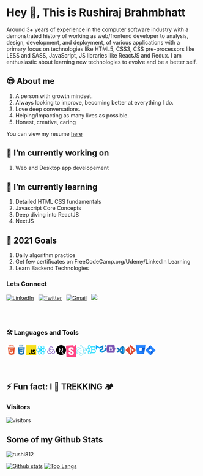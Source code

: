 # Hey 👋, This is Rushiraj Brahmbhatt

Around 3+ years of experience in the computer software industry with a demonstrated history of working as web/frontend developer to analysis, design, development, and deployment, of various applications with a primary focus on technologies like HTML5, CSS3, CSS pre-processors like LESS and SASS, JavaScript, JS libraries like ReactJS and Redux. I am enthusiastic about learning new technologies to evolve and be a better self.

## 😎 About me

1. A person with growth mindset.
1. Always looking to improve, becoming better at everything I do.
1. Love deep conversations.
1. Helping/Impacting as many lives as possible.
1. Honest, creative, caring

You can view my resume [here](https://drive.google.com/file/d/17d1eRlCU5xJr99oLFXdT7HIfA6IMlSAu/view?usp=sharing)

## 🔭 I’m currently working on

1. Web and Desktop app developement

## 🌱 I’m currently learning

1. Detailed HTML CSS fundamentals
1. Javascript Core Concepts
1. Deep diving into ReactJS
1. NextJS

## 🥅 2021 Goals

1. Daily algorithm practice
1. Get few certificates on FreeCodeCamp.org/Udemy/LinkedIn Learning
1. Learn Backend Technologies

### Lets Connect

<a href="https://www.linkedin.com/in/rushiraj-brahmbhatt-12656864/"><img alt="LinkedIn" src="https://img.shields.io/badge/linkedin%20-%230077B5.svg?&style=flat&logo=linkedin&logoColor=white"/></a> &nbsp;
<a href="https://twitter.com/Rushiraj004"><img alt="Twitter" src="https://img.shields.io/twitter/url?label=Twitter&url=https%3A%2F%2Ftwitter.com%2FRushiraj004"/></a> &nbsp;
<a href="mailto:rbrahm812@gmail.com"><img alt="Gmail" src="https://img.shields.io/badge/Gmail-D14836?style=flat&logo=gmail&logoColor=white" /></a> &nbsp;
<a href="https://instagram.com/ronnyy812"><img src="https://img.shields.io/badge/-@ronnyy812-E4405F?style=flat&logo=Instagram&logoColor=white"/></a> &nbsp;

<br />
<br />

### 🛠 Languages and Tools

<img align="left" alt="HTML5" width="26px" src="./src/assets/icons/html5.svg" /> &nbsp;
<img align="left" alt="CSS3" width="26px" src="./src/assets/icons/css3.svg" /> &nbsp;
<img align="left" alt="Javascript" width="26px" src="./src/assets/icons/javascript.svg" /> &nbsp;
<img align="left" alt="React" width="26px" src="./src/assets/icons/reactjs-icon.svg" /> &nbsp;
<img align="left" alt="Redux" width="26px" src="./src/assets/icons/redux.svg" /> &nbsp;
<img align="left" alt="NextJS" width="26px" src="./src/assets/icons/next-js.svg" /> &nbsp;
<img align="left" alt="Storybook" width="26px" src="./src/assets/icons/sb.svg" /> &nbsp;
<img align="left" alt="Electron" width="26px" src="./src/assets/icons/electron-1.svg" /> &nbsp;
<img align="left" alt="React Bootstrap" width="26px" src="./src/assets/icons/reactbootstrap.svg" /> &nbsp;
<img align="left" alt="Material UI" width="26px" src="./src/assets/icons/material-ui-1.svg" /> &nbsp;
<img align="left" alt="Bootstrap" width="26px" src="./src/assets/icons/bootstrap-5-1.svg" /> &nbsp;
<img align="left" alt="VS Code" width="26px" src="./src/assets/icons/visual-studio-code.svg" /> &nbsp;
<img align="left" alt="Git" width="26px" src="./src/assets/icons/git.svg" /> &nbsp;
<img align="left" alt="Bitbucket" width="26px" src="./src/assets/icons/bitbucket-icon.svg" /> &nbsp;
<img align="left" alt="Jira" width="26px" src="./src/assets/icons/jira-3.svg" /> &nbsp;

<br />

## ⚡ Fun fact: I 💚 TREKKING 🏕️

### Visitors

![visitors](https://visitor-badge.laobi.icu/badge?page_id=rushi812.visitor-badge)

## Some of my Github Stats

<p align=left> <img src=https://komarev.com/ghpvc/?username=rushi812 alt=rushi812 /> </p>

[![Github stats](https://github-readme-stats.vercel.app/api?username=rushi812&show_icons=true&include_all_commits=true)](https://github.com/rushi812/github-readme-stats)
[![Top Langs](https://github-readme-stats.vercel.app/api/top-langs/?username=rushi812&layout=compact)](https://github.com/rushi812/github-readme-stats)

[twitter]: https://twitter.com/Rushiraj004
[linkedin]: https://www.linkedin.com/in/rushiraj-brahmbhatt-12656864/

